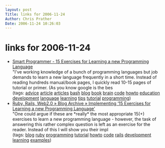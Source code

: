 ```yaml
---
layout: post
Title: links for 2006-11-24  
Author: Chris Prather
Date: 2006-11-24 10:26:03
---
```


# links for 2006-11-24
<ul class="delicious">
	<li>
		<div class="delicious-link"><a href="http://smartprogrammer.blogspot.com/2006/04/15-exercises-for-learning-new.html">Smart Programmer - 15 Exercises for Learning a new Programming Language</a></div>
		<div class="delicious-extended">"I've working knowledge of a bunch of programming languages but job demands to learn a new language frequently in a short time. Instead of reading hundreds manual/book pages, I quickly read 10-15 pages of tutorial or primer. (As you know google is the bes</div>
		<div class="delicious-tags">(tags: <a href="http://del.icio.us/perigrin/advice">advice</a> <a href="http://del.icio.us/perigrin/article">article</a> <a href="http://del.icio.us/perigrin/articles">articles</a> <a href="http://del.icio.us/perigrin/bash">bash</a> <a href="http://del.icio.us/perigrin/blog">blog</a> <a href="http://del.icio.us/perigrin/book">book</a> <a href="http://del.icio.us/perigrin/brain">brain</a> <a href="http://del.icio.us/perigrin/code">code</a> <a href="http://del.icio.us/perigrin/howto">howto</a> <a href="http://del.icio.us/perigrin/education">education</a> <a href="http://del.icio.us/perigrin/development">development</a> <a href="http://del.icio.us/perigrin/language">language</a> <a href="http://del.icio.us/perigrin/learning">learning</a> <a href="http://del.icio.us/perigrin/tips">tips</a> <a href="http://del.icio.us/perigrin/tutorial">tutorial</a> <a href="http://del.icio.us/perigrin/programming">programming</a>)</div>
	</li>
	<li>
		<div class="delicious-link"><a href="http://www.rubyrailways.com/implementing-15-exercises-for-learning-a-new-programming-language/">Ruby, Rails, Web2.0 » Blog Archive » Implementing ‘15 Exercises for Learning a new Programming Language’</a></div>
		<div class="delicious-extended">"One could argue if these are *really* the most appropriate 15(+) exercises to learn a new programming language - however, the task of answering this rather complex question is left as an exercise for the reader. Instead of this I will show you their impl</div>
		<div class="delicious-tags">(tags: <a href="http://del.icio.us/perigrin/blog">blog</a> <a href="http://del.icio.us/perigrin/ruby">ruby</a> <a href="http://del.icio.us/perigrin/programming">programming</a> <a href="http://del.icio.us/perigrin/tutorial">tutorial</a> <a href="http://del.icio.us/perigrin/howto">howto</a> <a href="http://del.icio.us/perigrin/code">code</a> <a href="http://del.icio.us/perigrin/rails">rails</a> <a href="http://del.icio.us/perigrin/development">development</a> <a href="http://del.icio.us/perigrin/learning">learning</a> <a href="http://del.icio.us/perigrin/examples">examples</a>)</div>
	</li>
</ul>


